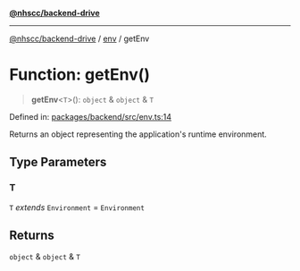 [**@nhscc/backend-drive**](../../README.md)

***

[@nhscc/backend-drive](../../README.md) / [env](../README.md) / getEnv

# Function: getEnv()

> **getEnv**\<`T`\>(): `object` & `object` & `T`

Defined in: [packages/backend/src/env.ts:14](https://github.com/nhscc/drive.api.hscc.bdpa.org/blob/df5b4b7c72e05ed9c30cb0da8579abce7387b8fa/packages/backend/src/env.ts#L14)

Returns an object representing the application's runtime environment.

## Type Parameters

### T

`T` *extends* `Environment` = `Environment`

## Returns

`object` & `object` & `T`
